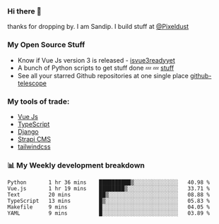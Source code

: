 ### Hi there 👋

thanks for dropping by.
I am Sandip. I build stuff at [@Pixeldust](github.com/pixeldust-in/)

###  **My Open Source Stuff**

 - Know if Vue Js version 3 is released -  [isvue3readyyet](https://github.com/sandiprb/isvue3readyyet)
 - A bunch of Python scripts to get stuff done 💤 💤 [stuff](https://github.com/sandiprb/stuff)
 - See all your starred Github repositories at one single place [github-telescope](https://github.com/sandiprb/github-telescope)



###  **My tools of trade:**
 - [Vue Js](https://github.com/vuejs/vue/)
 - [TypeScript](https://github.com/microsoft/TypeScript)
 - [Django](github.com/django/django)
 - [Strapi CMS](github.com/strapi/strapi)
 - [tailwindcss](https://github.com/tailwindlabs/tailwindcss)


###  📊 **My Weekly development breakdown**
<!--START_SECTION:waka-->

```text
Python       1 hr 36 mins    ██████████▒░░░░░░░░░░░░░░   40.98 %
Vue.js       1 hr 19 mins    ████████▒░░░░░░░░░░░░░░░░   33.71 %
Text         20 mins         ██▒░░░░░░░░░░░░░░░░░░░░░░   08.88 %
TypeScript   13 mins         █▒░░░░░░░░░░░░░░░░░░░░░░░   05.83 %
Makefile     9 mins          █░░░░░░░░░░░░░░░░░░░░░░░░   04.05 %
YAML         9 mins          █░░░░░░░░░░░░░░░░░░░░░░░░   03.89 %
```

<!--END_SECTION:waka-->
